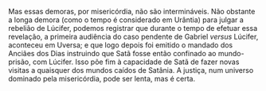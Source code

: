﻿Mas essas demoras, por misericórdia, não são intermináveis. Não obstante a longa demora (como o tempo é considerado em Urântia) para julgar a rebelião de Lúcifer, podemos registrar que durante o tempo de efetuar essa revelação, a primeira audiência do caso pendente de Gabriel <em>versus</em> Lúcifer, aconteceu em Uversa; e que logo depois foi emitido o mandado dos Anciães dos Dias instruindo que Satã fosse então confinado ao mundo-prisão, com Lúcifer. Isso põe fim à capacidade de Satã de fazer novas visitas a quaisquer dos mundos caídos de Satânia. A justiça, num universo dominado pela misericórdia, pode ser lenta, mas é certa.